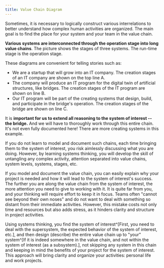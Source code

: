 ```yaml
---
title: Value Chain Diagram
---
```


Sometimes, it is necessary to logically construct various interrelations to better understand how complex human activities are organized. The main goal is to find the place for your system and your team in the value chain.

**Various systems are interconnected through the operation stage into long value chains**. The picture shows the stages of three systems. The run-time stage is the operation stage.

These diagrams are convenient for telling stories such as:

- We are a startup that will grow into an IT company. The creation stages of an IT company are shown on the top line A.
- The company will produce an IT program for the digital twin of artificial structures, like bridges. The creation stages of the IT program are shown on line B.
- Our IT program will be part of the creating systems that design, build, and participate in the bridge's operation. The creation stages of the bridge are shown on line C.

It is **important for us to extend all reasoning to the system of interest -- the bridge.** And we will have to thoroughly work through this entire chain. It's not even fully documented here! There are more creating systems in this example.

If you do not learn to model and document such chains, each time bringing them to the system of interest, you risk aimlessly discussing what you are doing. However, by learning systems thinking, you will develop the skill of untangling any complex activity, attention separated into value chains, system levels, systems, stages, etc.

If you model and document the value chain, you can easily explain why your project is needed and how it will lead to the system of interest's success. The further you are along the value chain from the system of interest, the more attention you need to give to working with it. It is quite far from you, and your thinking will require effort to keep it in focus. Teams often "cannot see beyond their own noses" and do not want to deal with something so distant from their immediate activities. However, this mistake costs not only time and resources but also adds stress, as it hinders clarity and structure in project activities.

Using systems thinking, you find the system of interest^[First, you need to deal with the supersystem, the expected behavior of the system of interest, etc.], and then design (describe) the entire value chain up to "your" system^[If it is indeed somewhere in the value chain, and not within the system of interest (as a subsystem).], not skipping any system in this chain and keeping in mind the benefits of your project for the system of interest. This approach will bring clarity and organize your activities: personal life and work projects.